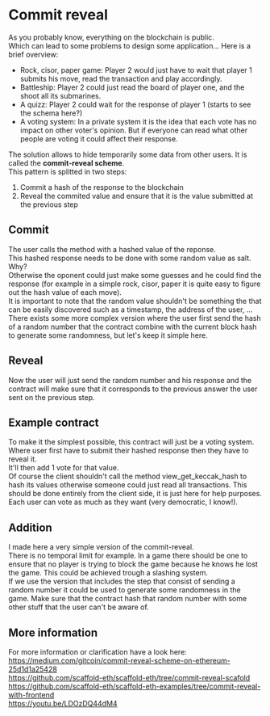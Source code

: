 # Commit reveal

As you probably know, everything on the blockchain is public.  
Which can lead to some problems to design some application... Here is a brief overview: 
 - Rock, cisor, paper game: Player 2 would just have to wait that player 1 submits his move, read the transaction and play accordingly.  
 - Battleship: Player 2 could just read the board of player one, and the shoot all its submarines.
 - A quizz: Player 2 could wait for the response of player 1 (starts to see the schema here?)
 - A voting system: In a private system it is the idea that each vote has no impact on other voter's opinion. But if everyone can read what other people are voting it could affect their response.   
 
The solution allows to hide temporarily some data from other users. It is called the **commit-reveal scheme**.  
This pattern is splitted in two steps:
 1. Commit a hash of the response to the blockchain  
 2. Reveal the commited value and ensure that it is the value submitted at the previous step  


## Commit
The user calls the method with a hashed value of the reponse.  
This hashed response needs to be done with some random value as salt. Why?  
Otherwise the oponent could just make some guesses and he could find the response (for example in a simple rock, cisor, paper it is quite easy to figure out the hash value of each move).  
It is important to note that the random value shouldn't be something the that can be easily discovered such as a timestamp, the address of the user, ...  
There exists some more complex version where the user first send the hash of a random number that the contract combine with the current block hash to generate some randomness, but let's keep it simple here.

## Reveal
Now the user will just send the random number and his response and the contract will make sure that it corresponds to the previous answer the user sent on the previous step.

## Example contract
To make it the simplest possible, this contract will just be a voting system.  
Where user first have to submit their hashed response then they have to reveal it.  
It'll then add 1 vote for that value.  
Of course the client shouldn't call the method view_get_keccak_hash to hash its values otherwise someone could just read all transactions. This should be done entirely from the client side, it is just here for help purposes.  
Each user can vote as much as they want (very democratic, I know!).

## Addition
I made here a very simple version of the commit-reveal.  
There is no temporal limit for example. In a game there should be one to ensure that no player is trying to block the game because he knows he lost the game. This could be achieved trough a slashing system.  
If we use the version that includes the step that consist of sending a random number it could be used to generate some randomness in the game. Make sure that the contract hash that random number with some other stuff that the user can't be aware of.  

## More information 

For more information or clarification have a look here:  
 https://medium.com/gitcoin/commit-reveal-scheme-on-ethereum-25d1d1a25428  
 https://github.com/scaffold-eth/scaffold-eth/tree/commit-reveal-scafold  
 https://github.com/scaffold-eth/scaffold-eth-examples/tree/commit-reveal-with-frontend  
 https://youtu.be/LDOzDQ44dM4  